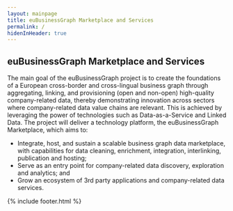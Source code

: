 ```yaml
---
layout: mainpage
title: euBusinessGraph Marketplace and Services
permalink: /
hidenInHeader: true
---
```


<div class="first-screen mdl-grid">
<div class="max-width-container mdl-grid">
<div class="mdl-cell mdl-cell--6-col mdl-cell--middle mdl-cell--12-col-tablet mdl-cell--12-col-phone" markdown="1">

## euBusinessGraph Marketplace and Services

The main goal of the euBusinessGraph project is to create the foundations of a European cross-border and cross-lingual business graph through aggregating, linking, and provisioning (open and non-open) high-quality company-related data, thereby demonstrating innovation across sectors where company-related data value chains are relevant. This is achieved by leveraging the power of technologies such as Data-as-a-Service and Linked Data.
The project will deliver a technology platform, the euBusinessGraph Marketplace, which aims to:

* Integrate, host, and sustain a scalable business graph data marketplace, with capabilities for data cleaning, enrichment, integration, interlinking, publication and hosting; 
* Serve as an entry point for company-related data discovery, exploration and analytics; and 
* Grow an ecosystem of 3rd party applications and company-related data services.

{% include footer.html %}
